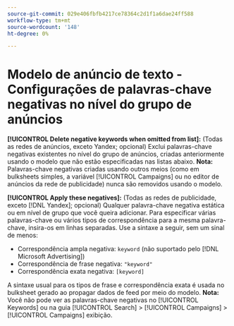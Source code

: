 ```yaml
---
source-git-commit: 029e406fbfb4217ce78364c2d1f1a6dae24ff588
workflow-type: tm+mt
source-wordcount: '148'
ht-degree: 0%

---
```

# Modelo de anúncio de texto - Configurações de palavras-chave negativas no nível do grupo de anúncios

**[!UICONTROL Delete negative keywords when omitted from list]:** (Todas as redes de anúncios, exceto Yandex; opcional) Exclui palavras-chave negativas existentes no nível do grupo de anúncios, criadas anteriormente usando o modelo que não estão especificadas nas listas abaixo. **Nota:** Palavras-chave negativas criadas usando outros meios (como em bulksheets simples, a variável [!UICONTROL Campaigns] ou no editor de anúncios da rede de publicidade) nunca são removidos usando o modelo.

**[!UICONTROL Apply these negatives]:** (Todas as redes de publicidade, exceto [!DNL Yandex]; opcional) Qualquer palavra-chave negativa estática ou em nível de grupo que você queira adicionar. Para especificar várias palavras-chave ou vários tipos de correspondência para a mesma palavra-chave, insira-os em linhas separadas. Use a sintaxe a seguir, sem um sinal de menos:

* Correspondência ampla negativa: `keyword` (não suportado pelo [!DNL Microsoft Advertising])
* Correspondência de frase negativa: `"keyword"`
* Correspondência exata negativa: `[keyword]`

A sintaxe usual para os tipos de frase e correspondência exata é usada no bulksheet gerado ao propagar dados de feed por meio do modelo. **Nota:** Você não pode ver as palavras-chave negativas no [!UICONTROL Keywords] ou na guia [!UICONTROL Search] > [!UICONTROL Campaigns] > [!UICONTROL Campaigns] exibição.

